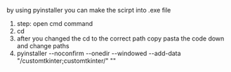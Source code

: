 by using pyinstaller you can make the scirpt into .exe file
1. step: open cmd command
2. cd <desktop file organizer path>
3. after you changed the cd to the correct path copy pasta the code down and change paths
4. pyinstaller --noconfirm --onedir --windowed --add-data "<CustomTkinter Location>/customtkinter;customtkinter/"  "<Path to Python Script>"
